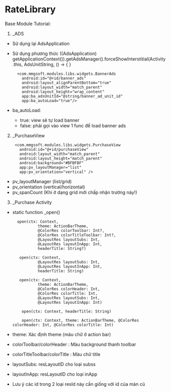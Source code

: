 # RateLibrary
Base Module Tutorial:
1. _ADS
  - Sử dụng lại AdsApplication
  - Sử dụng phương thức ((AdsApplication) getApplicationContext()).getAdsManager().forceShowInterstitial(Activity.this, AdsUnitString, () -> { }
 
          <com.mmgsoft.modules.libs.widgets.BannerAds
            android:id="@+id/banner_ads"
            android:layout_alignParentBottom="true"
            android:layout_width="match_parent"
            android:layout_height="wrap_content"
            app:ba_adsUnitId="@string/banner_ad_unit_id"
            app:ba_autoLoad="true"/>
  - ba_autoLoad:
    - true: view sẽ tự load banner
    - false: phải gọi vào view 1 func để load banner ads

2. _PurchaseView

        <com.mmgsoft.modules.libs.widgets.PurchaseView
          android:id="@+id/purchaseView"
          android:layout_width="match_parent"
          android:layout_height="match_parent"
          android:background="#BFBFBF"
          app:pv_layoutManager="list"
          app:pv_orientation="vertical" />
  - pv_layoutManager (list/grid)
  - pv_orientation (vertical/horizontal)
  - pv_spanCount (Khi ở dạng grid mới chấp nhận trường này!)

3. _Purchase Activity
- static function _open()

        open(ctx: Context,
                 theme: ActionBarTheme,
                 @ColorRes colorToolbar: Int?,
                 @ColorRes colorTitleToolbar: Int?,
                 @LayoutRes layoutSubs: Int,
                 @LayoutRes layoutInApp: Int,
                 headerTitle: String?)
                 
         open(ctx: Context,
                 @LayoutRes layoutSubs: Int,
                 @LayoutRes layoutInApp: Int,
                 headerTitle: String)
                 
         open(ctx: Context,
                 theme: ActionBarTheme,
                 @ColorRes colorHeader: Int,
                 @ColorRes colorTitle: Int,
                 @LayoutRes layoutSubs: Int,
                 @LayoutRes layoutInApp: Int)
                 
          open(ctx: Context, headerTitle: String)
          
          open(ctx: Context, theme: ActionBarTheme, @ColorRes colorHeader: Int, @ColorRes colorTitle: Int)
          
- theme: Xác định theme (màu chữ ở action bar)
- colorToolbar/colorHeader : Màu background thanh toolbar
- colorTitleToolbar/colorTitle : Màu chữ title
- layoutSubs: resLayoutID cho loại subss 
- layoutInApp: resLayoutID cho loại inApp
- Lưu ý các id trong 2 loại resId này cần giống với id của màn cũ
